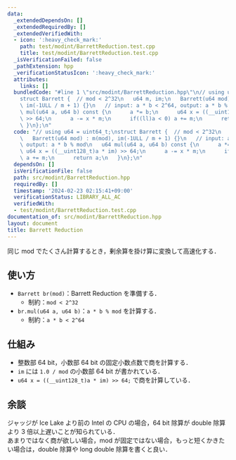 ```yaml
---
data:
  _extendedDependsOn: []
  _extendedRequiredBy: []
  _extendedVerifiedWith:
  - icon: ':heavy_check_mark:'
    path: test/modint/BarrettReduction.test.cpp
    title: test/modint/BarrettReduction.test.cpp
  _isVerificationFailed: false
  _pathExtension: hpp
  _verificationStatusIcon: ':heavy_check_mark:'
  attributes:
    links: []
  bundledCode: "#line 1 \"src/modint/BarrettReduction.hpp\"\n// using u64 = uint64_t;\n\
    struct Barrett {  // mod < 2^32\n   u64 m, im;\n   Barrett(u64 mod) : m(mod),\
    \ im(-1ULL / m + 1) {}\n   // input: a * b < 2^64, output: a * b % mod\n   u64\
    \ mul(u64 a, u64 b) const {\n      a *= b;\n      u64 x = ((__uint128_t)a * im)\
    \ >> 64;\n      a -= x * m;\n      if((ll)a < 0) a += m;\n      return a;\n  \
    \ }\n};\n"
  code: "// using u64 = uint64_t;\nstruct Barrett {  // mod < 2^32\n   u64 m, im;\n\
    \   Barrett(u64 mod) : m(mod), im(-1ULL / m + 1) {}\n   // input: a * b < 2^64,\
    \ output: a * b % mod\n   u64 mul(u64 a, u64 b) const {\n      a *= b;\n     \
    \ u64 x = ((__uint128_t)a * im) >> 64;\n      a -= x * m;\n      if((ll)a < 0)\
    \ a += m;\n      return a;\n   }\n};\n"
  dependsOn: []
  isVerificationFile: false
  path: src/modint/BarrettReduction.hpp
  requiredBy: []
  timestamp: '2024-02-23 02:15:41+09:00'
  verificationStatus: LIBRARY_ALL_AC
  verifiedWith:
  - test/modint/BarrettReduction.test.cpp
documentation_of: src/modint/BarrettReduction.hpp
layout: document
title: Barrett Reduction
---
```


同じ mod でたくさん計算するとき，剰余算を掛け算に変換して高速化する．

## 使い方

- `Barrett br(mod)`：Barrett Reduction を準備する．
    - 制約：`mod < 2^32`
- `br.mul(u64 a, u64 b)`：`a * b % mod` を計算する．
    - 制約：`a * b < 2^64`

## 仕組み

- 整数部 64 bit，小数部 64 bit の固定小数点数で商を計算する．
- `im` には `1.0 / mod` の小数部 64 bit が書かれている．
- `u64 x = ((__uint128_t)a * im) >> 64;` で商を計算している．

## 余談

ジャッジが Ice Lake より前の Intel の CPU の場合，64 bit 除算が double 除算より 3 倍以上遅いことが知られている．  
あまりではなく商が欲しい場合，mod が固定ではない場合，もっと短くかきたい場合は，double 除算や long double 除算を書くと良い． 
